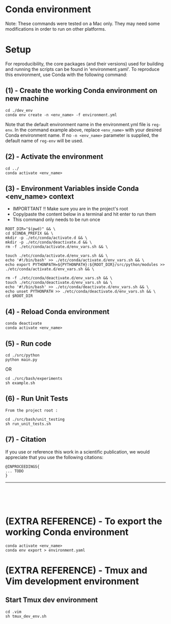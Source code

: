 
# Conda environment
Note: These commands were tested on a Mac only. They may need some modifications in order to run on other platforms.


# Setup

For reproducibility, the core packages (and their versions) used for building and running
the scripts can be found in 'environment.yaml'. To reproduce this environment, use
Conda with the following command:

## (1) - Create the working Conda environment on new machine
~~~
cd ./dev_env
conda env create -n <env_name> -f environment.yml
~~~
Note that the default environment name in the environment.yml file is `reg-env`.
In the command example above, replace `<env_name>` with your desired Conda environment name.
If no `-n <env_name>` parameter is supplied, the default name of `reg-env` will be used.


## (2) -  Activate the environment
~~~
cd ../
conda activate <env_name>
~~~


## (3) - Environment Variables inside Conda <env_name> context

- IMPORTTANT !! Make sure you are in the project's root
- Copy/paste the content below in a terminal and hit enter to run them
- This command only needs to be run once


~~~
ROOT_DIR="$(pwd)" && \
cd $CONDA_PREFIX && \
mkdir -p ./etc/conda/activate.d && \
mkdir -p ./etc/conda/deactivate.d && \
rm -f ./etc/conda/activate.d/env_vars.sh && \

touch ./etc/conda/activate.d/env_vars.sh && \
echo '#!/bin/bash' >> ./etc/conda/activate.d/env_vars.sh && \
echo export PYTHONPATH=${PYTHONPATH}:${ROOT_DIR}/src/python/modules >> ./etc/conda/activate.d/env_vars.sh && \

rm -f ./etc/conda/deactivate.d/env_vars.sh && \
touch ./etc/conda/deactivate.d/env_vars.sh && \
echo '#!/bin/bash' >> ./etc/conda/deactivate.d/env_vars.sh && \
echo unset PYTHONPATH >> ./etc/conda/deactivate.d/env_vars.sh && \
cd $ROOT_DIR
~~~

## (4) - Reload Conda environment
~~~
conda deactivate
conda activate <env_name>
~~~


## (5) - Run code
~~~
cd ./src/python
python main.py
~~~

OR

~~~
cd ./src/bash/experiments
sh example.sh
~~~


## (6) - Run Unit Tests
~~~
From the project root :

cd ./src/bash/unit_testing
sh run_unit_tests.sh
~~~

## (7) - Citation
If you use or reference this work in a scientific publication,
we would appreciate that you use the following citations:

```
@INPROCEEDINGS{
... TODO
}
```

<hr>
<br>
<br>
<br>

# (EXTRA REFERENCE) - To export the working Conda environment
~~~
conda activate <env_name>
conda env export > environment.yaml
~~~


# (EXTRA REFERENCE) - Tmux and Vim development environment

## Start Tmux dev environment
~~~
cd .vim
sh tmux_dev_env.sh
~~~



